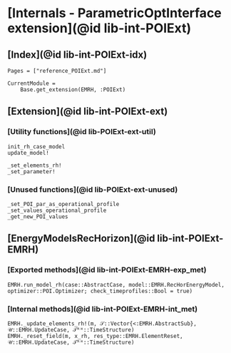 # [Internals - ParametricOptInterface extension](@id lib-int-POIExt)

## [Index](@id lib-int-POIExt-idx)

```@index
Pages = ["reference_POIExt.md"]
```

```@meta
CurrentModule =
    Base.get_extension(EMRH, :POIExt)
```

## [Extension](@id lib-int-POIExt-ext)

### [Utility functions](@id lib-POIExt-ext-util)

```@docs
init_rh_case_model
update_model!
```

```@docs
_set_elements_rh!
_set_parameter!
```

### [Unused functions](@id lib-POIExt-ext-unused)

```@docs
_set_POI_par_as_operational_profile
_set_values_operational_profile
_get_new_POI_values
```

## [EnergyModelsRecHorizon](@id lib-int-POIExt-EMRH)

### [Exported methods](@id lib-int-POIExt-EMRH-exp_met)

```@docs
EMRH.run_model_rh(case::AbstractCase, model::EMRH.RecHorEnergyModel, optimizer::POI.Optimizer; check_timeprofiles::Bool = true)
```

### [Internal methods](@id lib-int-POIExt-EMRH-int_met)

```@docs
EMRH._update_elements_rh!(m, 𝒮::Vector{<:EMRH.AbstractSub}, 𝒰::EMRH.UpdateCase, 𝒯ᴿᴴ::TimeStructure)
EMRH._reset_field(m, x_rh, res_type::EMRH.ElementReset, 𝒰::EMRH.UpdateCase, 𝒯ᴿᴴ::TimeStructure)
```
